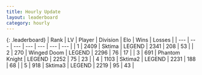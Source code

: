 ```yaml
---
title: Hourly Update
layout: leaderboard
category: hourly
---
```


{: .leaderboard}
| Rank | LV | Player | Division | Elo | Wins | Losses |
| --- | --- | --- | --- | --- | --- | --- |
| <span data-change="0">1</span> | 2409 | <span title="ID: 353063">Sktima</span> | LEGEND | <span data-change="0">2341</span> | <span data-change="0">208</span> | <span data-change="0">53</span> |
| <span data-change="0">2</span> | 270 | <span title="ID: 744396">Winged Doom</span> | LEGEND | <span data-change="0">2296</span> | <span data-change="0">76</span> | <span data-change="0">17</span> |
| <span data-change="0">3</span> | 691 | <span title="ID: 742939">Phantom Knight</span> | LEGEND | <span data-change="0">2252</span> | <span data-change="0">75</span> | <span data-change="0">23</span> |
| <span data-change="0">4</span> | 1103 | <span title="ID: 402846">Sktima2</span> | LEGEND | <span data-change="0">2231</span> | <span data-change="0">188</span> | <span data-change="0">68</span> |
| <span data-change="0">5</span> | 918 | <span title="ID: 692745">Sktima3</span> | LEGEND | <span data-change="0">2219</span> | <span data-change="0">95</span> | <span data-change="0">43</span> |